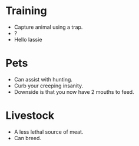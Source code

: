 # Training #

  * Capture animal using a trap.
  * ?
  * Hello lassie

# Pets #

  * Can assist with hunting.
  * Curb your creeping insanity.
  * Downside is that you now have 2 mouths to feed.

# Livestock #

  * A less lethal source of meat.
  * Can breed.